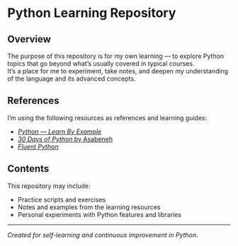 # Python Learning Repository

## Overview
The purpose of this repository is for my own learning — to explore Python topics that go beyond what’s usually covered in typical courses.  
It’s a place for me to experiment, take notes, and deepen my understanding of the language and its advanced concepts.

## References
I’m using the following resources as references and learning guides:

- [*Python — Learn By Example*](https://www.learnbyexample.org/python-introduction/)
- [*30 Days of Python* by Asabeneh](https://github.com/Asabeneh/30-Days-Of-Python)
- [*Fluent Python*](https://github.com/fluentpython)

## Contents
This repository may include:
- Practice scripts and exercises  
- Notes and examples from the learning resources  
- Personal experiments with Python features and libraries

---

*Created for self-learning and continuous improvement in Python.*
